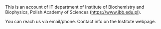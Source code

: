 <!---
ITIBBPAS/ITIBBPAS is a ✨ special ✨ repository because its `README.md` (this file) appears on your GitHub profile.
You can click the Preview link to take a look at your changes.
--->
This is an account of IT department of Institute of Biochemistry and Biophysics, Polish Academy of Sciences (https://www.ibb.edu.pl).

You can reach us via email/phone. Contact info on the Institute webpage.

